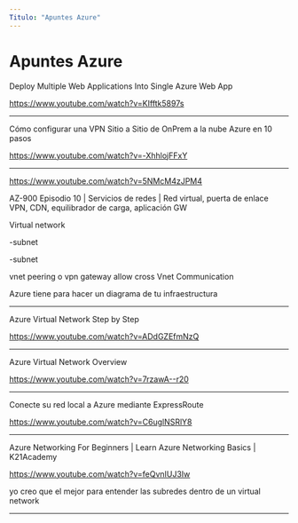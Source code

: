 ```yaml
---
Titulo: "Apuntes Azure"
---
```


# Apuntes Azure


Deploy Multiple Web Applications Into Single Azure Web App

https://www.youtube.com/watch?v=KIfftk5897s

___

Cómo configurar una VPN Sitio a Sitio de OnPrem a la nube Azure en 10 pasos

https://www.youtube.com/watch?v=-XhhlojFFxY

___

https://www.youtube.com/watch?v=5NMcM4zJPM4

AZ-900 Episodio 10 | Servicios de redes | Red virtual, puerta de enlace VPN, CDN, equilibrador de carga, aplicación GW

Virtual network

-subnet

-subnet

vnet peering o vpn gateway allow cross Vnet Communication

Azure tiene para hacer un diagrama de tu infraestructura


___

Azure Virtual Network Step by Step

https://www.youtube.com/watch?v=ADdGZEfmNzQ


___

Azure Virtual Network Overview

https://www.youtube.com/watch?v=7rzawA--r20


____

Conecte su red local a Azure mediante ExpressRoute

https://www.youtube.com/watch?v=C6uglNSRlY8


___

Azure Networking For Beginners | Learn Azure Networking Basics | K21Academy

https://www.youtube.com/watch?v=feQvnIUJ3Iw

yo creo que el mejor para entender las subredes dentro de un virtual network


___






